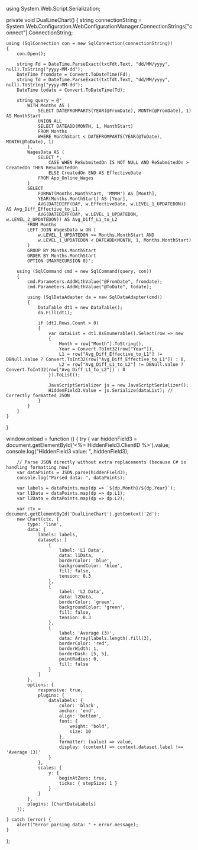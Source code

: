 using System.Web.Script.Serialization;

private void DualLineChart()
{
    string connectionString = System.Web.Configuration.WebConfigurationManager.ConnectionStrings["connect"].ConnectionString;

    using (SqlConnection con = new SqlConnection(connectionString))
    {
        con.Open();

        string Fd = DateTime.ParseExact(txtFdt.Text, "dd/MM/yyyy", null).ToString("yyyy-MM-dd");
        DateTime fromdate = Convert.ToDateTime(Fd);
        string Td = DateTime.ParseExact(txtTdt.Text, "dd/MM/yyyy", null).ToString("yyyy-MM-dd");
        DateTime todate = Convert.ToDateTime(Td);

        string query = @"
            WITH Months AS (
                SELECT DATEFROMPARTS(YEAR(@FromDate), MONTH(@FromDate), 1) AS MonthStart
                UNION ALL
                SELECT DATEADD(MONTH, 1, MonthStart)
                FROM Months
                WHERE MonthStart < DATEFROMPARTS(YEAR(@ToDate), MONTH(@ToDate), 1)
            ),
            WagesData AS (
                SELECT *,
                    CASE WHEN ReSubmitedOn IS NOT NULL AND ReSubmitedOn > CreatedOn THEN ReSubmitedOn
                    ELSE CreatedOn END AS EffectiveDate
                FROM App_Online_Wages
            )
            SELECT 
                FORMAT(Months.MonthStart, 'MMMM') AS [Month],
                YEAR(Months.MonthStart) AS [Year],
                AVG(DATEDIFF(DAY, w.EffectiveDate, w.LEVEL_1_UPDATEDON)) AS Avg_Diff_Effective_to_L1,
                AVG(DATEDIFF(DAY, w.LEVEL_1_UPDATEDON, w.LEVEL_2_UPDATEDON)) AS Avg_Diff_L1_to_L2
            FROM Months
            LEFT JOIN WagesData w ON (
                w.LEVEL_1_UPDATEDON >= Months.MonthStart AND 
                w.LEVEL_1_UPDATEDON < DATEADD(MONTH, 1, Months.MonthStart)
            )
            GROUP BY Months.MonthStart
            ORDER BY Months.MonthStart
            OPTION (MAXRECURSION 0)";

        using (SqlCommand cmd = new SqlCommand(query, con))
        {
            cmd.Parameters.AddWithValue("@FromDate", fromdate);
            cmd.Parameters.AddWithValue("@ToDate", todate);

            using (SqlDataAdapter da = new SqlDataAdapter(cmd))
            {
                DataTable dt1 = new DataTable();
                da.Fill(dt1);

                if (dt1.Rows.Count > 0)
                {
                    var dataList = dt1.AsEnumerable().Select(row => new
                    {
                        Month = row["Month"].ToString(), 
                        Year = Convert.ToInt32(row["Year"]),
                        L1 = row["Avg_Diff_Effective_to_L1"] != DBNull.Value ? Convert.ToInt32(row["Avg_Diff_Effective_to_L1"]) : 0,
                        L2 = row["Avg_Diff_L1_to_L2"] != DBNull.Value ? Convert.ToInt32(row["Avg_Diff_L1_to_L2"]) : 0
                    }).ToList();

                    JavaScriptSerializer js = new JavaScriptSerializer();
                    HiddenField3.Value = js.Serialize(dataList); // Correctly formatted JSON
                }
            }
        }
    }
}

window.onload = function () {
    try {
        var hiddenField3 = document.getElementById('<%= HiddenField3.ClientID %>').value;
        console.log("HiddenField3 value: ", hiddenField3);

        // Parse JSON directly without extra replacements (because C# is handling formatting now)
        var dataPoints = JSON.parse(hiddenField3);
        console.log("Parsed data: ", dataPoints);

        var labels = dataPoints.map(dp => `${dp.Month}/${dp.Year}`);
        var l1Data = dataPoints.map(dp => dp.L1);
        var l2Data = dataPoints.map(dp => dp.L2);

        var ctx = document.getElementById('DualLineChart').getContext('2d');
        new Chart(ctx, {
            type: 'line',
            data: {
                labels: labels,
                datasets: [
                    {
                        label: 'L1 Data',
                        data: l1Data,
                        borderColor: 'blue',
                        backgroundColor: 'blue',
                        fill: false,
                        tension: 0.3
                    },
                    {
                        label: 'L2 Data',
                        data: l2Data,
                        borderColor: 'green',
                        backgroundColor: 'green',
                        fill: false,
                        tension: 0.3
                    },
                    {
                        label: 'Average (3)',
                        data: Array(labels.length).fill(3),
                        borderColor: 'red',
                        borderWidth: 1,
                        borderDash: [5, 5],
                        pointRadius: 0,
                        fill: false
                    }
                ]
            },
            options: {
                responsive: true,
                plugins: {
                    datalabels: {
                        color: 'black',
                        anchor: 'end',
                        align: 'bottom',
                        font: {
                            weight: 'bold',
                            size: 10
                        },
                        formatter: (value) => value,
                        display: (context) => context.dataset.label !== 'Average (3)'
                    }
                },
                scales: {
                    y: {
                        beginAtZero: true,
                        ticks: { stepSize: 1 }
                    }
                }
            },
            plugins: [ChartDataLabels]
        });

    } catch (error) {
        alert("Error parsing data: " + error.message);
    }
};

